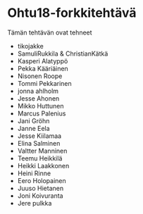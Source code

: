 ﻿# Ohtu18-forkkitehtävä

Tämän tehtävän ovat tehneet

- tikojakke
- SamuliRukkila & ChristianKätkä
- Kasperi Alatyppö
- Pekka Kääriäinen
- Nisonen Roope
- Tommi Pekkarinen
- jonna ahlholm
- Jesse Ahonen
- Mikko Huttunen
- Marcus Palenius
- Jani Gröhn
- Janne Eela
- Jesse Kiilamaa
- Elina Salminen
- Valtter Manninen
- Teemu Heikkilä
- Heikki Laakkonen
- Heini Rinne
- Eero Holopainen
- Juuso Hietanen
- Joni Koivuranta
- Jere pulkka
